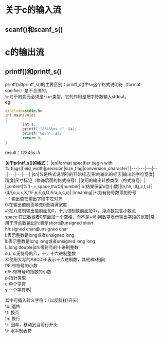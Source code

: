 # 关于c的输入流
## scanf()和scanf_s()

# c的输出流
## printf()和printf_s()
printf()和printf_s()的主要区别：printf_s()中`%n`这个格式说明符（format speifier）是不合法的。  
`%n`对于的变元必须是`*int`类型，它的作用是把字符数输入stdout。  
eg:
```c
#include<stdio.h>
int main(void)
{
        int s;
        printf("12345%ns :", &s);
        printf("%d\n", s);
        return 0;
}
```
result：12345s :5  

__关于printf_s()的格式：__
|en|format specifier begin with %|flags|field_width|precision|size_flag|conversion_character|
|---|---|---|---|---|---|---|
|cn|%是格式说明符的开始标志|影响输出的标志|输出的字符宽度|精度|尺寸标记（修饰后面的格式符号）|使用的输出转换类型（格式符号）|
|content|%|(-,+,space,#or0)|number|.n(结果保留n位小数)|(h,hh,l,ll,j,z,t,L)|(d/i,o,u,x,X,f/F,e,E,g,G,A/a,p,c,s)|
|meaning||+:为有符号数添加符号<br>-：输出值在输出字段中左对齐<br>0:在输出值前面填充0至填满宽度<br>#:在八进制输出值前面加0，十六进制数前面加0x，浮点数包含小数点<br>space:在正数或者0前面加一个空格，而不是+号|用数字表示输出字段的宽度|常用于浮点数输出|h:表示short或unsigned short<br>hh:signed char或unsigned char<br>l:表示整数是long或者unsigned long<br>ll:表示整数是long long或者unsigned long long<br>L:long double|d/i:带符号的十进制整数<br>o,u,x:无符号的八，十，十六进制整数<br>X:使用大写的ABCDEF表示十六进制数，其他和x相同<br>f/F:带符号的小数<br>e/E:带符号和指数的小数<br>p:指针类型<br>c:单个字符<br>s:一个字符串|

其中可插入转义字符：（以反斜杠\开头）  
\b: 退格  
\f: 换页  
\n: 换行  
\r: 回车，移动到当前行开头  
\t: 水平制表符